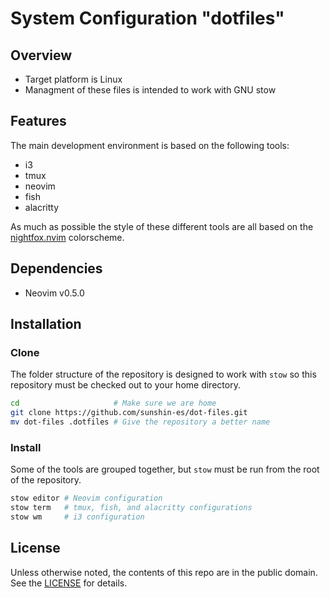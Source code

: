 # System Configuration "dotfiles"

## Overview
 * Target platform is Linux
 * Managment of these files is intended to work with GNU stow

## Features
The main development environment is based on the following tools:
 * i3
 * tmux
 * neovim
 * fish
 * alacritty

As much as possible the style of these different tools are all based on
the [nightfox.nvim](https://github.com/EdenEast/nightfox.nvim) colorscheme.

## Dependencies
 * Neovim v0.5.0

## Installation
### Clone
The folder structure of the repository is designed to work with `stow` so this
repository must be checked out to your home directory.
```bash
cd                     # Make sure we are home
git clone https://github.com/sunshin-es/dot-files.git
mv dot-files .dotfiles # Give the repository a better name
```
### Install
Some of the tools are grouped together, but `stow` must be run from the root of
the repository.

```bash
stow editor # Neovim configuration
stow term   # tmux, fish, and alacritty configurations
stow wm     # i3 configuration
```

## License
Unless otherwise noted, the contents of this repo are in the public domain. See
the [LICENSE](LICENSE.md) for details.
